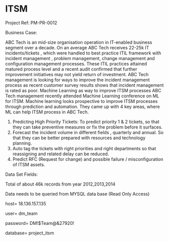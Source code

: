 # ITSM
Project Ref: PM-PR-0012 

Business Case: 

ABC Tech is an mid-size organisation operation in IT-enabled business 
segment over a decade. On an average ABC Tech receives 22-25k IT 
incidents/tickets , which were handled to best practice ITIL framework 
with incident management , problem management, change management 
and configuration management processes. These ITIL practices attained 
matured process level and a recent audit confirmed that further 
improvement initiatives may not yield return of investment. 
ABC Tech management is looking for ways to improve the incident 
management process as recent customer survey results shows that 
incident management is rated as poor. 
Machine Learning as way to improve ITSM processes 
ABC Tech management recently attended Machine Learning conference on 
ML for ITSM. 
Machine learning looks prospective to improve ITSM processes through 
prediction and automation. They came up with 4 key areas, where ML can 
help ITSM process in ABC Tech. 
1. Predicting High Priority Tickets: To predict priority 1 & 2 tickets, so 
that they can take preventive measures or fix the problem before 
it surfaces. 
2. Forecast the incident volume in different fields , quarterly and 
annual. So that they can be better prepared with resources and 
technology planning. 
3. Auto tag the tickets with right priorities and right departments so 
that reassigning and related delay can be reduced. 
4. Predict RFC (Request for change) and possible failure / 
misconfiguration of ITSM assets.

Data Set Fields: 

Total of about 46k records from year 2012,2013,2014 

Data needs to be queried from MYSQL data base (Read Only Access) 

host= 18.136.157.135 

user= dm_team 

password= DM!$Team@&27920! 

database= project_itsm 
